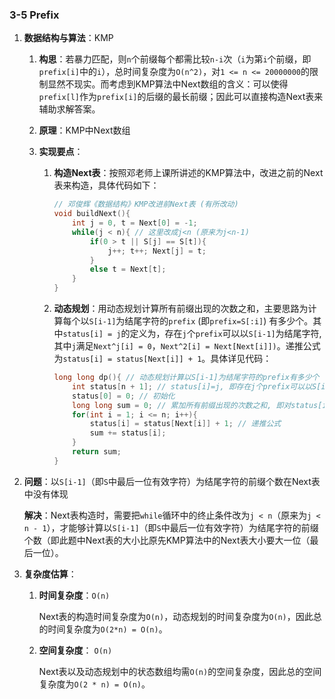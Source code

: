 ### 3-5 Prefix

1. **数据结构与算法**：KMP

   1. **构思**：若暴力匹配，则`n`个前缀每个都需比较`n-i`次（`i`为第`i`个前缀，即`prefix[i]`中的`i`），总时间复杂度为`O(n^2)`，对`1 <= n <= 20000000`的限制显然不现实。而考虑到KMP算法中Next数组的含义：可以使得`prefix[l]`作为`prefix[i]`的后缀的最长前缀；因此可以直接构造Next表来辅助求解答案。

   2. **原理**：KMP中Next数组

   3. **实现要点**：

      1. **构造Next表**：按照邓老师上课所讲述的KMP算法中，改进之前的Next表来构造，具体代码如下：

         ```c++
         // 邓俊辉《数据结构》KMP改进前Next表 (有所改动)
         void buildNext(){
             int j = 0, t = Next[0] = -1;
             while(j < n){ // 这里改成j<n (原来为j<n-1)
                 if(0 > t || S[j] == S[t]){
                     j++; t++; Next[j] = t;
                 }
                 else t = Next[t];
             }
         }
         ```

      2. **动态规划**：用动态规划计算所有前缀出现的次数之和，主要思路为计算每个以`S[i-1]`为结尾字符的`prefix` (即`prefix=S[:i]`) 有多少个。其中`status[i] = j`的定义为，存在`j`个`prefix`可以以`S[i-1]`为结尾字符, 其中`j`满足`Next^j[i] = 0`，`Next^2[i] = Next[Next[i]])`。递推公式为`status[i] = status[Next[i]] + 1`。具体详见代码：

         ```c++
         long long dp(){ // 动态规划计算以S[i-1]为结尾字符的prefix有多少个
             int status[n + 1]; // status[i]=j, 即存在j个prefix可以以S[i-1]为结尾字符, 其中j满足Next^j[i]=0 (Next^2[i]=Next[Next[i]])
             status[0] = 0; // 初始化
             long long sum = 0; // 累加所有前缀出现的次数之和, 即对status[i]求和
             for(int i = 1; i <= n; i++){
                 status[i] = status[Next[i]] + 1; // 递推公式
                 sum += status[i];
             }
             return sum;
         }
         ```

2. **问题**：以`S[i-1]`（即`S`中最后一位有效字符）为结尾字符的前缀个数在Next表中没有体现

   **解决**：Next表构造时，需要把`while`循环中的终止条件改为`j < n`（原来为`j < n - 1`），才能够计算以`S[i-1]`（即`S`中最后一位有效字符）为结尾字符的前缀个数（即此题中Next表的大小比原先KMP算法中的Next表大小要大一位（最后一位）。

3. **复杂度估算**：

   1. **时间复杂度**：`O(n)` 

      Next表的构造时间复杂度为`O(n)`，动态规划的时间复杂度为`O(n)`，因此总的时间复杂度为`O(2*n) = O(n)`。

   2. **空间复杂度**： `O(n)` 

      Next表以及动态规划中的状态数组均需`O(n)`的空间复杂度，因此总的空间复杂度为`O(2 * n) = O(n)`。

